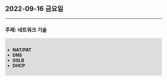 ## 2022-09-16 금요일

---

### 주제: 네트워크 기술

<div style="background: #DDD; padding-top: 15px; padding-bottom: 10px;">

<b>

- NAT/PAT
- DNS
- GSLB
- DHCP

</b>

</div>

